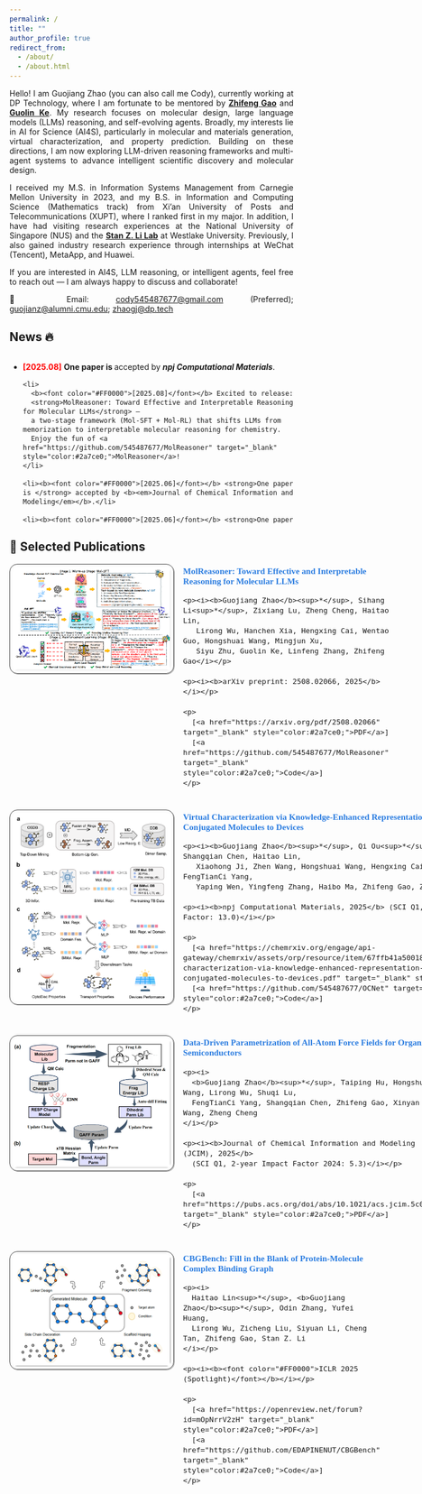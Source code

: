 ```yaml
---
permalink: /
title: ""
author_profile: true
redirect_from:
  - /about/
  - /about.html
---
```


<div style="text-align: justify; text-justify: inter-word;">
<p>Hello! I am Guojiang Zhao (you can also call me Cody), currently working at DP Technology, where I am fortunate to be mentored by <a href="https://scholar.google.com/citations?user=uBo3SJcAAAAJ&hl=en" target="_blank"><b>Zhifeng Gao</b></a>  and <a href="https://scholar.google.com/citations?user=M2qJgtoAAAAJ&hl=en" target="_blank"><b>Guolin Ke</b></a>. My research focuses on molecular design, large language models (LLMs) reasoning, and self-evolving agents. Broadly, my interests lie in AI for Science (AI4S), particularly in molecular and materials generation, virtual characterization, and property prediction. Building on these directions, I am now exploring LLM-driven reasoning frameworks and multi-agent systems to advance intelligent scientific discovery and molecular design.</p>

<p>I received my M.S. in Information Systems Management from Carnegie Mellon University  in 2023, and my B.S. in Information and Computing Science (Mathematics track) from Xi’an University of Posts and Telecommunications (XUPT), where I ranked first in my major. In addition, I have had visiting research experiences at the National University of Singapore (NUS) and the <a href="https://en.westlake.edu.cn/faculty/stan-zq-li.html" target="_blank"><b>Stan Z. Li Lab</b></a> at Westlake University. Previously, I also gained industry research experience through internships at WeChat (Tencent), MetaApp, and Huawei.</p>

<p>If you are interested in AI4S, LLM reasoning, or intelligent agents, feel free to reach out — I am always happy to discuss and collaborate!</p>

<p>📧 Email: <a href="mailto:cody545487677@gmail.com">cody545487677@gmail.com</a> (Preferred); 
<a href="mailto:guojianz@alumni.cmu.edu">guojianz@alumni.cmu.edu</a>; 
<a href="mailto:zhaogj@dp.tech">zhaogj@dp.tech</a></p>

</div>

<h2 id="News">News 🔥</h2>
<div style="height:300px; overflow-y:auto;">
  <ul>
    <li><b><font color="#FF0000">[2025.08]</font></b> <strong>One paper is </strong> accepted by <b><em>npj Computational Materials</em></b>.</li>

    <li>
      <b><font color="#FF0000">[2025.08]</font></b> Excited to release:
      <strong>MolReasoner: Toward Effective and Interpretable Reasoning for Molecular LLMs</strong> —
      a two-stage framework (Mol-SFT + Mol-RL) that shifts LLMs from memorization to interpretable molecular reasoning for chemistry.
      Enjoy the fun of <a href="https://github.com/545487677/MolReasoner" target="_blank" style="color:#2a7ce0;">MolReasoner</a>!
    </li>

    <li><b><font color="#FF0000">[2025.06]</font></b> <strong>One paper is </strong> accepted by <b><em>Journal of Chemical Information and Modeling</em></b>.</li>

    <li><b><font color="#FF0000">[2025.06]</font></b> <strong>One paper is </strong> accepted at <b><em>TRL@ACL 2025 (Oral)</em></b>.</li>

    <li><b><font color="#FF0000">[2025.02]</font></b> <strong>Two papers are</strong> accepted by <b><em>ICLR 2025 (1 Spotlight)</em></b>.</li>

    <li><b><font color="#FF0000">[2024.09]</font></b> <strong>One paper is</strong> accepted by <b><em>TNNLS</em></b>.</li>

    <li><b><font color="#FF0000">[2024.03]</font></b> <strong>One paper is</strong> accepted by <b><em>TKDE</em></b>.</li>

    <li><b><font color="#FF0000">[2022.08]</font></b> <strong>One paper is</strong> accepted by <b><em>TMLR</em></b>.</li>

    <li><b><font color="#FF0000">[2022.05]</font></b> <strong>One paper is</strong> accepted by <b><em>ACL</em></b>.</li>

    <li><b><font color="#FF0000">[2022.02]</font></b> <strong>One paper is</strong> accepted by <b><em>TNNLS</em></b>.</li>

  </ul>
</div>

<style>
.pub-entry {
  display: flex;
  align-items: flex-start;
  margin-bottom: 24px;
}
.pub-entry img {
  width: 280px;
  height: auto;
  border: 1.2px solid #464646;
  padding: 5px;
  border-radius: 14px;
  box-shadow: 1.2px 1.2px #bbbbbb;
  margin-right: 16px;
}
.pub-entry .pub-text {
  font-family: Georgia, serif;
  font-size: 0.95rem;
}
.pub-entry .pub-text p {
  margin: 4px 0;
}
</style>

<h2 id="Selected Publications">📝 Selected Publications</h2>

<!-- MolReasoner -->
<div class="pub-entry">
  <img src="./images/papers/molreasoner.png" alt="MolReasoner">
  <div class="pub-text">
    <p><b><a href="https://arxiv.org/pdf/2508.02066" target="_blank" style="color:#2a7ce0; text-decoration:none;">
      MolReasoner: Toward Effective and Interpretable Reasoning for Molecular LLMs
    </a></b></p>

    <p><i><b>Guojiang Zhao</b><sup>*</sup>, Sihang Li<sup>*</sup>, Zixiang Lu, Zheng Cheng, Haitao Lin,
       Lirong Wu, Hanchen Xia, Hengxing Cai, Wentao Guo, Hongshuai Wang, Mingjun Xu,
       Siyu Zhu, Guolin Ke, Linfeng Zhang, Zhifeng Gao</i></p>

    <p><i><b>arXiv preprint: 2508.02066, 2025</b></i></p>

    <p>
      [<a href="https://arxiv.org/pdf/2508.02066" target="_blank" style="color:#2a7ce0;">PDF</a>]
      [<a href="https://github.com/545487677/MolReasoner" target="_blank" style="color:#2a7ce0;">Code</a>]
    </p>

  </div>
</div>

<!-- OCNet -->
<div class="pub-entry">
  <img src="./images/papers/OCNet.png" alt="OCNet">
  <div class="pub-text">
    <p><b><a href="https://chemrxiv.org/engage/api-gateway/chemrxiv/assets/orp/resource/item/67ffb41a50018ac7c5a45d5b/original/virtual-characterization-via-knowledge-enhanced-representation-learning-from-organic-conjugated-molecules-to-devices.pdf" target="_blank" style="color:#2a7ce0; text-decoration:none;">
      Virtual Characterization via Knowledge-Enhanced Representation Learning: from Organic Conjugated Molecules to Devices
    </a></b></p>

    <p><i><b>Guojiang Zhao</b><sup>*</sup>, Qi Ou<sup>*</sup>, Zifeng Zhao<sup>*</sup>, Shangqian Chen, Haitao Lin,
       Xiaohong Ji, Zhen Wang, Hongshuai Wang, Hengxing Cai, Lirong Wu, Shuqi Lu, FengTianCi Yang,
       Yaping Wen, Yingfeng Zhang, Haibo Ma, Zhifeng Gao, Zheng Cheng</i></p>

    <p><i><b>npj Computational Materials, 2025</b> (SCI Q1, 5-year Journal Impact Factor: 13.0)</i></p>

    <p>
      [<a href="https://chemrxiv.org/engage/api-gateway/chemrxiv/assets/orp/resource/item/67ffb41a50018ac7c5a45d5b/original/virtual-characterization-via-knowledge-enhanced-representation-learning-from-organic-conjugated-molecules-to-devices.pdf" target="_blank" style="color:#2a7ce0;">PDF</a>]
      [<a href="https://github.com/545487677/OCNet" target="_blank" style="color:#2a7ce0;">Code</a>]
    </p>

  </div>
</div>

<!-- JCIM - Data-Driven FF for Organic Semiconductors -->
<div class="pub-entry">
  <img src="./images/papers/JCIM.png" alt="Data-Driven Parametrization of All-Atom Force Fields for Organic Semiconductors">
  <div class="pub-text">
    <p><b>
      <a href="https://pubs.acs.org/doi/abs/10.1021/acs.jcim.5c00291" target="_blank" style="color:#2a7ce0; text-decoration:none;">
        Data-Driven Parametrization of All-Atom Force Fields for Organic Semiconductors
      </a>
    </b></p>

    <p><i>
      <b>Guojiang Zhao</b><sup>*</sup>, Taiping Hu, Hongshuai Wang, Lirong Wu, Shuqi Lu, 
      FengTianCi Yang, Shangqian Chen, Zhifeng Gao, Xinyan Wang, Zheng Cheng
    </i></p>

    <p><i><b>Journal of Chemical Information and Modeling (JCIM), 2025</b> 
      (SCI Q1, 2-year Impact Factor 2024: 5.3)</i></p>

    <p>
      [<a href="https://pubs.acs.org/doi/abs/10.1021/acs.jcim.5c00291" target="_blank" style="color:#2a7ce0;">PDF</a>]
    </p>
  </div>
</div>

<!-- CBGBench -->
<div class="pub-entry">
  <img src="./images/papers/cgbbench.png" alt="CBGBench">
  <div class="pub-text">
    <p><b>
      <a href="https://openreview.net/forum?id=mOpNrrV2zH" target="_blank" style="color:#2a7ce0; text-decoration:none;">
        CBGBench: Fill in the Blank of Protein-Molecule Complex Binding Graph
      </a>
    </b></p>

    <p><i>
      Haitao Lin<sup>*</sup>, <b>Guojiang Zhao</b><sup>*</sup>, Odin Zhang, Yufei Huang, 
      Lirong Wu, Zicheng Liu, Siyuan Li, Cheng Tan, Zhifeng Gao, Stan Z. Li
    </i></p>

    <p><i><b><font color="#FF0000">ICLR 2025 (Spotlight)</font></b></i></p>

    <p>
      [<a href="https://openreview.net/forum?id=mOpNrrV2zH" target="_blank" style="color:#2a7ce0;">PDF</a>] 
      [<a href="https://github.com/EDAPINENUT/CBGBench" target="_blank" style="color:#2a7ce0;">Code</a>]
    </p>
  </div>
</div>
